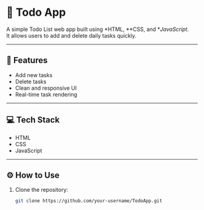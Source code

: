 # 📝 Todo App

A simple Todo List web app built using *HTML, **CSS, and **JavaScript*.  
It allows users to add and delete daily tasks quickly.

---

## 🚀 Features

- Add new tasks  
- Delete tasks  
- Clean and responsive UI  
- Real-time task rendering

---

## 💻 Tech Stack

- HTML
- CSS
- JavaScript

---

## ⚙ How to Use

1. Clone the repository:
   ```bash
   git clone https://github.com/your-username/TodoApp.git 
